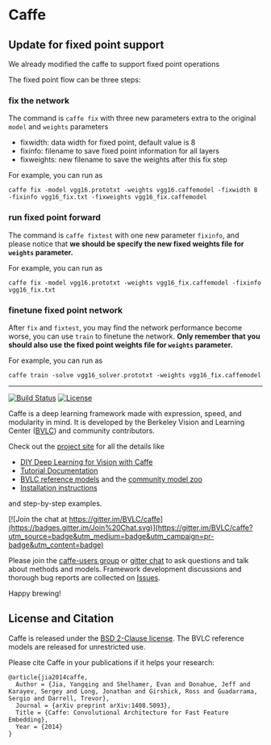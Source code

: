# Caffe

## Update for fixed point support

We already modified the caffe to support fixed point operations

The fixed point flow can be three steps:
### fix the network

The command is `caffe fix` with three new parameters extra to the original `model` and `weights` parameters

* fixwidth: data width for fixed point, default value is 8
* fixinfo: filename to save fixed point information for all layers
* fixweights: new filename to save the weights after this fix step

For example, you can run as
```
caffe fix -model vgg16.prototxt -weights vgg16.caffemodel -fixwidth 8 -fixinfo vgg16_fix.txt -fixweights vgg16_fix.caffemodel
```

### run fixed point forward

The command is `caffe fixtest` with one new parameter `fixinfo`, and please notice that
**we should be specify the new fixed weights file for `weights` parameter.**

For example, you can run as
```
caffe fix -model vgg16.prototxt -weights vgg16_fix.caffemodel -fixinfo vgg16_fix.txt
```

### finetune fixed point network

After `fix` and `fixtest`, you may find the network performance become worse, you can use `train` to finetune the network.
**Only remember that you should also use the fixed point weights file for `weights` parameter.**

For example, you can run as
```
caffe train -solve vgg16_solver.prototxt -weights vgg16_fix.caffemodel
```

---

[![Build Status](https://travis-ci.org/BVLC/caffe.svg?branch=master)](https://travis-ci.org/BVLC/caffe)
[![License](https://img.shields.io/badge/license-BSD-blue.svg)](LICENSE)

Caffe is a deep learning framework made with expression, speed, and modularity in mind.
It is developed by the Berkeley Vision and Learning Center ([BVLC](http://bvlc.eecs.berkeley.edu)) and community contributors.

Check out the [project site](http://caffe.berkeleyvision.org) for all the details like

- [DIY Deep Learning for Vision with Caffe](https://docs.google.com/presentation/d/1UeKXVgRvvxg9OUdh_UiC5G71UMscNPlvArsWER41PsU/edit#slide=id.p)
- [Tutorial Documentation](http://caffe.berkeleyvision.org/tutorial/)
- [BVLC reference models](http://caffe.berkeleyvision.org/model_zoo.html) and the [community model zoo](https://github.com/BVLC/caffe/wiki/Model-Zoo)
- [Installation instructions](http://caffe.berkeleyvision.org/installation.html)

and step-by-step examples.

[![Join the chat at https://gitter.im/BVLC/caffe](https://badges.gitter.im/Join%20Chat.svg)](https://gitter.im/BVLC/caffe?utm_source=badge&utm_medium=badge&utm_campaign=pr-badge&utm_content=badge)

Please join the [caffe-users group](https://groups.google.com/forum/#!forum/caffe-users) or [gitter chat](https://gitter.im/BVLC/caffe) to ask questions and talk about methods and models.
Framework development discussions and thorough bug reports are collected on [Issues](https://github.com/BVLC/caffe/issues).

Happy brewing!

## License and Citation

Caffe is released under the [BSD 2-Clause license](https://github.com/BVLC/caffe/blob/master/LICENSE).
The BVLC reference models are released for unrestricted use.

Please cite Caffe in your publications if it helps your research:

    @article{jia2014caffe,
      Author = {Jia, Yangqing and Shelhamer, Evan and Donahue, Jeff and Karayev, Sergey and Long, Jonathan and Girshick, Ross and Guadarrama, Sergio and Darrell, Trevor},
      Journal = {arXiv preprint arXiv:1408.5093},
      Title = {Caffe: Convolutional Architecture for Fast Feature Embedding},
      Year = {2014}
    }

